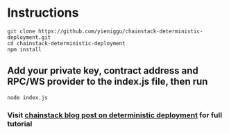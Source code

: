 # Instructions

```
git clone https://github.com/yieniggu/chainstack-deterministic-deployment.git
cd chainstack-deterministic-deployment
npm install
```

## Add your private key, contract address and RPC/WS provider to the index.js file, then run

```
node index.js
```

### Visit [chainstack blog post on deterministic deployment](https://staging1.chainstack.com/deploying-deterministic-contracts-on-ethereum-avalanche-fuji-bonus/) for full tutorial
